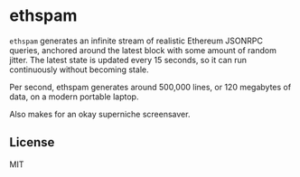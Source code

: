 # ethspam

`ethspam` generates an infinite stream of realistic Ethereum JSONRPC queries,
anchored around the latest block with some amount of random jitter. The latest state is updated every 15 seconds, so it can run continuously without becoming stale.

Per second, ethspam generates around 500,000 lines, or 120 megabytes of data, on a modern portable laptop.

Also makes for an okay superniche screensaver.

## License

MIT
